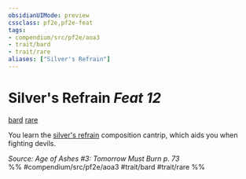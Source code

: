 ```yaml
---
obsidianUIMode: preview
cssclass: pf2e,pf2e-feat
tags:
- compendium/src/pf2e/aoa3
- trait/bard
- trait/rare
aliases: ["Silver's Refrain"]
---
```

# Silver's Refrain  *Feat 12*  
[bard](Reference/Rules/Traits/bard.md "Bard Class Trait")  [rare](rare.md "Rare Rarity Trait")  


You learn the [silver's refrain](Reference/Compendium/Spells/silvers-refrain-aoa3.md) composition cantrip, which aids you when fighting devils.

*Source: Age of Ashes #3: Tomorrow Must Burn p. 73*  
%% #compendium/src/pf2e/aoa3 #trait/bard #trait/rare %%